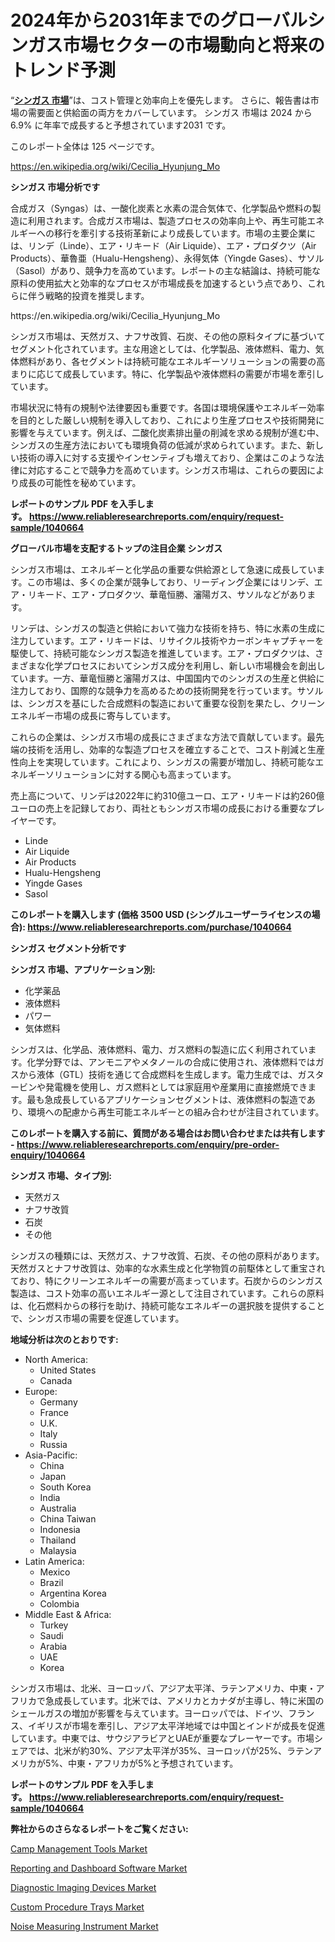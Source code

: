 <p><h1>2024年から2031年までのグローバルシンガス市場セクターの市場動向と将来のトレンド予測</h1></p><p>&ldquo;<strong><a href="https://www.reliableresearchreports.com/syngas-r1040664?utm_campaign=107&utm_medium=9&utm_source=Github&utm_content=ia&utm_term=26112024&utm_id=syngas">シンガス 市場</a></strong>&rdquo;は、コスト管理と効率向上を優先します。 さらに、報告書は市場の需要面と供給面の両方をカバーしています。 シンガス 市場は 2024 から 6.9% に年率で成長すると予想されています2031 です。</p>
<p>このレポート全体は 125 ページです。</p>
<p><a href="https://en.wikipedia.org/wiki/Cecilia_Hyunjung_Mo?utm_campaign=107&utm_medium=9&utm_source=Github&utm_content=ia&utm_term=26112024&utm_id=syngas">https://en.wikipedia.org/wiki/Cecilia_Hyunjung_Mo</a></p>
<p><strong>シンガス 市場分析です</strong></p>
<p><p>合成ガス（Syngas）は、一酸化炭素と水素の混合気体で、化学製品や燃料の製造に利用されます。合成ガス市場は、製造プロセスの効率向上や、再生可能エネルギーへの移行を牽引する技術革新により成長しています。市場の主要企業には、リンデ（Linde）、エア・リキード（Air Liquide）、エア・プロダクツ（Air Products）、華魯亜（Hualu-Hengsheng）、永得気体（Yingde Gases）、サソル（Sasol）があり、競争力を高めています。レポートの主な結論は、持続可能な原料の使用拡大と効率的なプロセスが市場成長を加速するという点であり、これらに伴う戦略的投資を推奨します。</p></p>
<p>https://en.wikipedia.org/wiki/Cecilia_Hyunjung_Mo</p>
<p><p>シンガス市場は、天然ガス、ナフサ改質、石炭、その他の原料タイプに基づいてセグメント化されています。主な用途としては、化学製品、液体燃料、電力、気体燃料があり、各セグメントは持続可能なエネルギーソリューションの需要の高まりに応じて成長しています。特に、化学製品や液体燃料の需要が市場を牽引しています。</p><p>市場状況に特有の規制や法律要因も重要です。各国は環境保護やエネルギー効率を目的とした厳しい規制を導入しており、これにより生産プロセスや技術開発に影響を与えています。例えば、二酸化炭素排出量の削減を求める規制が進む中、シンガスの生産方法においても環境負荷の低減が求められています。また、新しい技術の導入に対する支援やインセンティブも増えており、企業はこのような法律に対応することで競争力を高めています。シンガス市場は、これらの要因により成長の可能性を秘めています。</p></p>
<p><strong>レポートのサンプル PDF を入手します。&nbsp;<a href="https://www.reliableresearchreports.com/enquiry/request-sample/1040664?utm_campaign=107&utm_medium=9&utm_source=Github&utm_content=ia&utm_term=26112024&utm_id=syngas">https://www.reliableresearchreports.com/enquiry/request-sample/1040664</a></strong></p>
<p><strong>グローバル市場を支配するトップの注目企業 シンガス</strong></p>
<p><p>シンガス市場は、エネルギーと化学品の重要な供給源として急速に成長しています。この市場は、多くの企業が競争しており、リーディング企業にはリンデ、エア・リキード、エア・プロダクツ、華竜恒勝、瀋陽ガス、サソルなどがあります。</p><p>リンデは、シンガスの製造と供給において強力な技術を持ち、特に水素の生成に注力しています。エア・リキードは、リサイクル技術やカーボンキャプチャーを駆使して、持続可能なシンガス製造を推進しています。エア・プロダクツは、さまざまな化学プロセスにおいてシンガス成分を利用し、新しい市場機会を創出しています。一方、華竜恒勝と瀋陽ガスは、中国国内でのシンガスの生産と供給に注力しており、国際的な競争力を高めるための技術開発を行っています。サソルは、シンガスを基にした合成燃料の製造において重要な役割を果たし、クリーンエネルギー市場の成長に寄与しています。</p><p>これらの企業は、シンガス市場の成長にさまざまな方法で貢献しています。最先端の技術を活用し、効率的な製造プロセスを確立することで、コスト削減と生産性向上を実現しています。これにより、シンガスの需要が増加し、持続可能なエネルギーソリューションに対する関心も高まっています。</p><p>売上高について、リンデは2022年に約310億ユーロ、エア・リキードは約260億ユーロの売上を記録しており、両社ともシンガス市場の成長における重要なプレイヤーです。</p></p>
<p><ul><li>Linde</li><li>Air Liquide</li><li>Air Products</li><li>Hualu-Hengsheng</li><li>Yingde Gases</li><li>Sasol</li></ul></p>
<p><strong>このレポートを購入します (価格 3500 USD (シングルユーザーライセンスの場合):&nbsp;<a href="https://www.reliableresearchreports.com/purchase/1040664?utm_campaign=107&utm_medium=9&utm_source=Github&utm_content=ia&utm_term=26112024&utm_id=syngas">https://www.reliableresearchreports.com/purchase/1040664</a></strong></p>
<p><strong>シンガス セグメント分析です</strong></p>
<p><strong>シンガス 市場、アプリケーション別:</strong></p>
<p><ul><li>化学薬品</li><li>液体燃料</li><li>パワー</li><li>気体燃料</li></ul></p>
<p><p>シンガスは、化学品、液体燃料、電力、ガス燃料の製造に広く利用されています。化学分野では、アンモニアやメタノールの合成に使用され、液体燃料ではガスから液体（GTL）技術を通じて合成燃料を生成します。電力生成では、ガスタービンや発電機を使用し、ガス燃料としては家庭用や産業用に直接燃焼できます。最も急成長しているアプリケーションセグメントは、液体燃料の製造であり、環境への配慮から再生可能エネルギーとの組み合わせが注目されています。</p></p>
<p><strong>このレポートを購入する前に、質問がある場合はお問い合わせまたは共有します - <a href="https://www.reliableresearchreports.com/enquiry/pre-order-enquiry/1040664?utm_campaign=107&utm_medium=9&utm_source=Github&utm_content=ia&utm_term=26112024&utm_id=syngas">https://www.reliableresearchreports.com/enquiry/pre-order-enquiry/1040664</a></strong></p>
<p><strong>シンガス 市場、タイプ別:</strong></p>
<p><ul><li>天然ガス</li><li>ナフサ改質</li><li>石炭</li><li>その他</li></ul></p>
<p><p>シンガスの種類には、天然ガス、ナフサ改質、石炭、その他の原料があります。天然ガスとナフサ改質は、効率的な水素生成と化学物質の前駆体として重宝されており、特にクリーンエネルギーの需要が高まっています。石炭からのシンガス製造は、コスト効率の高いエネルギー源として注目されています。これらの原料は、化石燃料からの移行を助け、持続可能なエネルギーの選択肢を提供することで、シンガス市場の需要を促進しています。</p></p>
<p><strong>地域分析は次のとおりです:</strong></p>
<p><ul>
    <li>
        North America:
        <ul>
            <li>United States</li>
            <li>Canada</li>
        </ul>
    </li>
    <li>
        Europe:
        <ul>
            <li>Germany</li>
            <li>France</li>
            <li>U.K.</li>
            <li>Italy</li>
            <li>Russia</li>
        </ul>
    </li>
    <li>
        Asia-Pacific:
        <ul>
            <li>China</li>
            <li>Japan</li>
            <li>South Korea</li>
            <li>India</li>
            <li>Australia</li>
            <li>China Taiwan</li>
            <li>Indonesia</li>
            <li>Thailand</li>
            <li>Malaysia</li>
        </ul>
    </li>
    <li>
        Latin America:
        <ul>
            <li>Mexico</li>
            <li>Brazil</li>
            <li>Argentina Korea</li>
            <li>Colombia</li>
        </ul>
    </li>
    <li>
        Middle East & Africa:
        <ul>
            <li>Turkey</li>
            <li>Saudi</li>
            <li>Arabia</li>
            <li>UAE</li>
            <li>Korea</li>
        </ul>
    </li>
    </ul></p>
<p><p>シンガス市場は、北米、ヨーロッパ、アジア太平洋、ラテンアメリカ、中東・アフリカで急成長しています。北米では、アメリカとカナダが主導し、特に米国のシェールガスの増加が影響を与えています。ヨーロッパでは、ドイツ、フランス、イギリスが市場を牽引し、アジア太平洋地域では中国とインドが成長を促進しています。中東では、サウジアラビアとUAEが重要なプレーヤーです。市場シェアでは、北米が約30%、アジア太平洋が35%、ヨーロッパが25%、ラテンアメリカが5%、中東・アフリカが5%と予想されています。</p></p>
<p><strong>レポートのサンプル PDF を入手します。&nbsp;<a href="https://www.reliableresearchreports.com/enquiry/request-sample/1040664?utm_campaign=107&utm_medium=9&utm_source=Github&utm_content=ia&utm_term=26112024&utm_id=syngas">https://www.reliableresearchreports.com/enquiry/request-sample/1040664</a></strong></p>
<p><strong></strong></p>
<p><strong></strong></p>
<p><strong>弊社からのさらなるレポートをご覧ください:</strong></p>
<p><p><a href="https://issuu.com/reportprime-2/docs/camp-management-tools-market-size-2_53549853644ed6?utm_campaign=107&utm_medium=9&utm_source=Github&utm_content=ia&utm_term=26112024&utm_id=syngas">Camp Management Tools Market</a></p><p><a href="https://issuu.com/reportprime-2/docs/reporting-and-dashboard-software-ma_ad8a7027750955?utm_campaign=107&utm_medium=9&utm_source=Github&utm_content=ia&utm_term=26112024&utm_id=syngas">Reporting and Dashboard Software Market</a></p><p><a href="https://github.com/dmitriyvo6rog/Market-Research-Report-List-1/blob/main/diagnostic-imaging-devices-market.md?utm_campaign=107&utm_medium=9&utm_source=Github&utm_content=ia&utm_term=26112024&utm_id=syngas">Diagnostic Imaging Devices Market</a></p><p><a href="https://github.com/NasrinKhan99/Market-Research-Report-List-1/blob/main/custom-procedure-trays-market.md?utm_campaign=107&utm_medium=9&utm_source=Github&utm_content=ia&utm_term=26112024&utm_id=syngas">Custom Procedure Trays Market</a></p><p><a href="https://www.linkedin.com/pulse/market-leaders-laggards-global-noise-measuring-instrument-trends-jj6wf?utm_campaign=107&utm_medium=9&utm_source=Github&utm_content=ia&utm_term=26112024&utm_id=syngas">Noise Measuring Instrument Market</a></p></p>